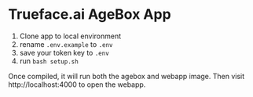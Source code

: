 # Trueface.ai AgeBox App

1. Clone app to local environment
3. rename ```.env.example``` to ```.env```
4. save your token key to ```.env```
5. run ```bash setup.sh```

Once compiled, it will run both the agebox and webapp image. Then visit http://localhost:4000 to open the webapp.